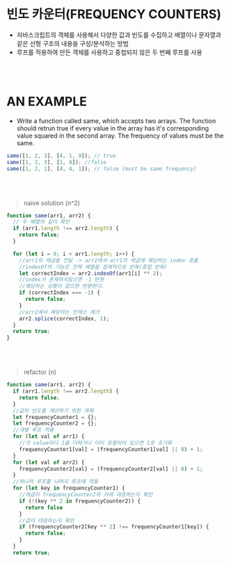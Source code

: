 # 빈도 카운터(FREQUENCY COUNTERS)

- 자바스크립트의 객체를 사용해서 다양한 값과 빈도를 수집하고 배열이나 문자열과 같은 선형 구조의 내용을 구성/분석하는 방법
- 루프를 적용하여 만든 객체를 사용하고 중첩되지 않은 두 번째 루프를 사용

<br/>
<br/>

# AN EXAMPLE

- Write a function called same, which accepts two arrays.
  The function should retrun true if every value in the array has it's corresponding value squared in the second array.
  The frequency of values must be the same.

```javascript
same([1, 2, 3], [4, 1, 9]); // true
same([1, 2, 3], [1, 9]); //false
same([1, 2, 1], [4, 4, 1]); // false (must be same frequency)
```

<br/>
<br/>

> naive solution (n^2)

```javascript
function same(arr1, arr2) {
  // 두 배열의 길이 확인
  if (arr1.length !== arr2.length) {
    return false;
  }

  for (let i = 0; i < arr1.length; i++) {
    //arr1의 제곱을 전달 -> arr2에서 arr1의 제곱에 해당하는 index 호출
    //indexOf의 기능은 전체 배열을 잠재적으로 반복(중첩 반복)
    let correctIndex = arr2.indexOf(arr1[i] ** 2);
    //index가 존재하지않으면 -1 반환
    //해당하는 상황이 없으면 반환한다.
    if (correctIndex === -1) {
      return false;
    }
    //arr2에서 해당하는 인덱스 제거
    arr2.splice(correctIndex, 1);
  }
  return true;
}
```

<br/>
<br/>

> refactor (n)

```javascript
function same(arr1, arr2) {
  if (arr1.length !== arr2.length) {
    return false;
  }
  //값의 빈도를 계산하기 위한 객체
  let frequencyCounter1 = {};
  let frequencyCounter2 = {};
  //개별 루프 적용
  for (let val of arr1) {
    //각 value마다 1을 더하거나 이미 포함되어 있으면 1로 초기화
    frequencyCounter1[val] = (frequencyCounter1[val] || 0) + 1;
  }
  for (let val of arr2) {
    frequencyCounter2[val] = (frequencyCounter2[val] || 0) + 1;
  }
  //하나의 루프를 나머지 루프에 적용
  for (let key in frequencyCounter1) {
    //제곱이 frequencyCounter2의 키에 대응하는지 확인
    if (!(key ** 2 in frequencyCounter2)) {
      return false
    }
    //값이 대응하는지 확인
    if (frequencyCounter2[key ** 2] !== frequencyCounter1[key]) {
      return false;
    }
  }
  return true;

```
